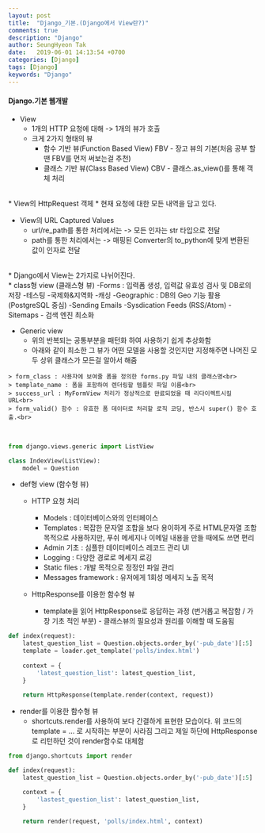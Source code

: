 ```yaml
---
layout: post
title:  "Django_기본.(Django에서 View란?)"
comments: true
description: "Django"
author: SeungHyeon Tak
date:   2019-06-01 14:13:54 +0700
categories: [Django]
tags: [Django]
keywords: "Django"
---
```

#### Django.기본 웹개발

* View 
  * 1개의 HTTP 요청에 대해 -> 1개의 뷰가 호출
  * 크게 2가지 형태의 뷰
    * 함수 기반 뷰(Function Based View) FBV - 장고 뷰의 기본(처음 공부 할땐 FBV를 먼저 써보는걸 추천)
    * 클래스 기반 뷰(Class Based View) CBV - 클래스.as_view()를 통해 객체 처리
<br>
* View의 HttpRequest 객체
  * 현재 요청에 대한 모든 내역을 담고 있다.

* View의 URL Captured Values
  * url/re_path를 통한 처리에서는 -> 모든 인자는 str 타입으로 전달
  * path를 통한 처리에서는 -> 매핑된 Converter의 to_python에 맞게 변환된 값이 인자로 전달

<br>
* Django에서 View는 2가지로 나뉘어진다.
<br>
* class형 view (클래스형 뷰)
  -Forms : 입력폼 생성, 입력값 유효성 검사 및 DB로의 저장
  -테스팅
  -국제화&지역화
  -캐싱
  -Geographic : DB의 Geo 기능 활용 (PostgreSQL 중심)
  -Sending Emails
  -Sysdication Feeds (RSS/Atom)
  -Sitemaps - 검색 엔진 최소화

  * Generic view
    - 위의 반복되는 공통부분을 패턴화 하여 사용하기 쉽게 추상화함
    - 아래와 같이 최소한 그 뷰가 어떤 모델을 사용할 것인지만 지정해주면 나머진 모두 상위 클래스가 모든걸 알아서 해줌

```
> form_class : 사용자에 보여줄 폼을 정의한 forms.py 파일 내의 클래스명<br>
> template_name : 폼을 포함하여 렌더링할 템플릿 파일 이름<br>
> success_url : MyFormView 처리가 정상적으로 완료되었을 때 리다이렉트시킬 URL<br>
> form_valid() 함수 : 유효한 폼 데이터로 처리할 로직 코딩, 반스시 super() 함수 호출.<br>
```

<br>

```python
from django.views.generic import ListView

class IndexView(ListView):
    model = Question
```

* def형 view (함수형 뷰)
  - HTTP 요청 처리
    - Models : 데이터베이스와의 인터페이스
    - Templates : 복잡한 문자열 조합을 보다 용이하게 주로 HTML문자열 조합 목적으로 사용하지만, 푸쉬 메세지나 이메일 내용을 만들 때에도 쓰면 편리
    - Admin 기초 : 심플한 데이터베이스 레코드 관리 UI
    - Logging : 다양한 경로로 메세지 로깅
    - Static files : 개발 목적으로 정정인 파일 관리
    - Messages framework : 유저에게 1회성 메세지 노출 목적

  - HttpResponse를 이용한 함수형 뷰
    - template을 읽어 HttpResponse로 응답하는 과정 (번거롭고 복잡함 / 가장 기초 적인 부분) - 클래스뷰의 필요성과 원리를 이해할 때 도움됨

```python
def index(request):
    latest_question_list = Question.objects.order_by('-pub_date')[:5]
    template = loader.get_template('polls/index.html')
    
    context = {
        'latest_question_list': latest_question_list,
    }
    
    return HttpResponse(template.render(context, request))
```

 - render를 이용한 함수형 뷰
   - shortcuts.render를 사용하여 보다 간결하게 표현한 모습이다. 위 코드의 template = ... 로 시작하는 부분이 사라짐 그리고 제일 하단에 HttpResponse로 리턴하던 것이 render함수로 대체함

```python
from django.shortcuts import render

def index(request):
    latest_question_list = Question.objects.order_by('-pub_date')[:5]

    context = {
        'lastest_question_list': latest_question_list,
    }

    return render(request, 'polls/index.html', context)
```




